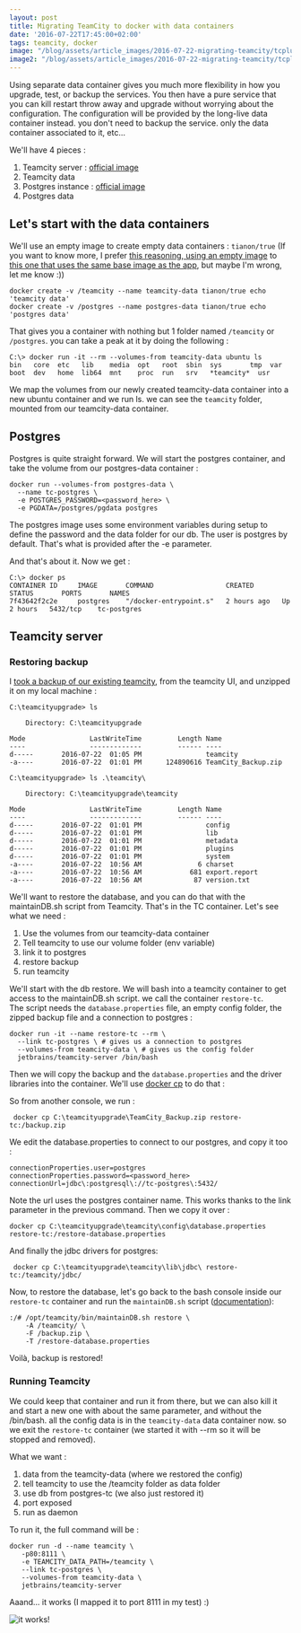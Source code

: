 ```yaml
---
layout: post
title: Migrating TeamCity to docker with data containers
date: '2016-07-22T17:45:00+02:00'
tags: teamcity, docker
image: "/blog/assets/article_images/2016-07-22-migrating-teamcity/tcplusdocker.png"
image2: "/blog/assets/article_images/2016-07-22-migrating-teamcity/tcplusdocker.png"
---
```


Using separate data container gives you much more flexibility in how you upgrade, test, or backup the services. You then have a pure service that you can kill restart throw away and upgrade without worrying about the configuration. The configuration will be provided by the long-live data container instead.
you don't need to backup the service. only the data container associated to it, etc...

We'll have 4 pieces :  

 1. Teamcity server : [official image](https://hub.docker.com/r/jetbrains/teamcity-server/)
 2. Teamcity data  
 3. Postgres instance : [official image](https://hub.docker.com/_/postgres/)
 4. Postgres data  

## Let's start with the data containers

We'll use an empty image to create empty data containers : `tianon/true`
(If you want to know more, I prefer [this reasoning, using an empty image](http://jdemarks.azurewebsites.net/2015/04/1083/) to [this one that uses the same base image as the app](http://container42.com/2014/11/18/data-only-container-madness/), but maybe I'm wrong, let me know :))  

    docker create -v /teamcity --name teamcity-data tianon/true echo 'teamcity data'
    docker create -v /postgres --name postgres-data tianon/true echo 'postgres data'

That gives you a container with nothing but 1 folder named `/teamcity` or `/postgres`.
you can take a peak at it by doing the following :

    C:\> docker run -it --rm --volumes-from teamcity-data ubuntu ls
    bin   core  etc   lib    media  opt   root  sbin  sys       tmp  var
    boot  dev   home  lib64  mnt    proc  run   srv   *teamcity*  usr

We map the volumes from our newly created teamcity-data container into a new ubuntu container and we run ls. we can see the `teamcity` folder, mounted from our teamcity-data container.  

## Postgres

Postgres is quite straight forward. We will start the postgres container, and take the volume from our postgres-data container :

    docker run --volumes-from postgres-data \
      --name tc-postgres \
      -e POSTGRES_PASSWORD=<password_here> \
      -e PGDATA=/postgres/pgdata postgres

The postgres image uses some environment variables during setup to define the password and the data folder for our db. The user is postgres by default. That's what is provided after the -e parameter.

And that's about it. Now we get :

    C:\> docker ps
    CONTAINER ID     IMAGE       COMMAND                  CREATED       STATUS       PORTS       NAMES
    7f43642f2c2e     postgres    "/docker-entrypoint.s"   2 hours ago   Up 2 hours   5432/tcp    tc-postgres


## Teamcity server

### Restoring backup

I [took a backup of our existing teamcity](https://confluence.jetbrains.com/display/TCD10/Creating+Backup+from+TeamCity+Web+UI), from the teamcity UI, and unzipped it on my local machine :

    C:\teamcityupgrade> ls

        Directory: C:\teamcityupgrade

    Mode                LastWriteTime         Length Name
    ----                -------------         ------ ----
    d-----       2016-07-22  01:05 PM                teamcity
    -a----       2016-07-22  01:01 PM      124890616 TeamCity_Backup.zip

    C:\teamcityupgrade> ls .\teamcity\

        Directory: C:\teamcityupgrade\teamcity

    Mode                LastWriteTime         Length Name
    ----                -------------         ------ ----
    d-----       2016-07-22  01:01 PM                config
    d-----       2016-07-22  01:01 PM                lib
    d-----       2016-07-22  01:01 PM                metadata
    d-----       2016-07-22  01:01 PM                plugins
    d-----       2016-07-22  01:01 PM                system
    -a----       2016-07-22  10:56 AM              6 charset
    -a----       2016-07-22  10:56 AM            681 export.report
    -a----       2016-07-22  10:56 AM             87 version.txt

We'll want to restore the database, and you can do that with the maintainDB.sh script from Teamcity. That's in the TC container. Let's see what we need :

 1. Use the volumes from our teamcity-data container
 2. Tell teamcity to use our volume folder (env variable)
 3. link it to postgres
 4. restore backup
 6. run teamcity

We'll start with the db restore. We will bash into a teamcity container to get access to the maintainDB.sh script. we call the container `restore-tc`.  
The script needs the `database.properties` file, an empty config folder, the zipped backup file and a connection to postgres :

    docker run -it --name restore-tc --rm \
      --link tc-postgres \ # gives us a connection to postgres
      --volumes-from teamcity-data \ # gives us the config folder
      jetbrains/teamcity-server /bin/bash

Then we will copy the backup and the `database.properties` and the driver libraries into the container. We'll use [docker cp](https://docs.docker.com/engine/reference/commandline/cp/) to do that :

So from another console, we run :

     docker cp C:\teamcityupgrade\TeamCity_Backup.zip restore-tc:/backup.zip

We edit the database.properties to connect to our postgres, and copy it too :

    connectionProperties.user=postgres
    connectionProperties.password=<password_here>
    connectionUrl=jdbc\:postgresql\://tc-postgres\:5432/  

Note the url uses the postgres container name. This works thanks to the link parameter in the previous command.
Then we copy it over :

    docker cp C:\teamcityupgrade\teamcity\config\database.properties restore-tc:/restore-database.properties

And finally the jdbc drivers for postgres:

     docker cp C:\teamcityupgrade\teamcity\lib\jdbc\ restore-tc:/teamcity/jdbc/

Now, to restore the database, let's go back to the bash console inside our `restore-tc` container and run the `maintainDB.sh` script ([documentation](https://confluence.jetbrains.com/display/TCD9/Restoring+TeamCity+Data+from+Backup#RestoringTeamCityDatafromBackup-Performingfullrestore)):

    :/# /opt/teamcity/bin/maintainDB.sh restore \
        -A /teamcity/ \
        -F /backup.zip \
        -T /restore-database.properties

Voilà, backup is restored!

### Running Teamcity

We could keep that container and run it from there, but we can also kill it and start a new one with about the same parameter, and without the /bin/bash.
all the config data is in the `teamcity-data` data container now.
so we exit the `restore-tc` container (we started it with --rm so it will be stopped and removed).

What we want :  

 1. data from the teamcity-data (where we restored the config)
 2. tell teamcity to use the /teamcity folder as data folder
 2. use db from postgres-tc (we also just restored it)
 3. port exposed
 4. run as daemon

To run it, the full command will be :  

    docker run -d --name teamcity \
       -p80:8111 \
       -e TEAMCITY_DATA_PATH=/teamcity \
       --link tc-postgres \
       --volumes-from teamcity-data \
       jetbrains/teamcity-server

Aaand... it works (I mapped it to port 8111 in my test) :)

![it works!](/blog/assets/article_images/2016-07-22-migrating-teamcity/tc-works.png)
